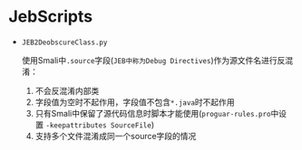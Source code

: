 # JebScripts

* `JEB2DeobscureClass.py`

  使用Smali中`.source`字段(`JEB中称为Debug Directives`)作为源文件名进行反混淆：

  1. 不会反混淆内部类
  2. 字段值为空时不起作用，字段值不包含`*.java`时不起作用
  3. 只有Smali中保留了源代码信息时脚本才能使用(`proguar-rules.pro`中设置 `-keepattributes SourceFile`)
  4. 支持多个文件混淆成同一个source字段的情况

